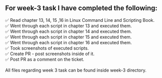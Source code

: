## For week-3 task I have completed the following:

✅ Read chapter 13, 14, 15 ,16 in Linux Command Line and Scripting Book.<br/>
✅ Went through each script in chapter 13 and executed them.<br/>
✅ Went through each script in chapter 14 and executed them.<br/>
✅ Went through each script in chapter 15 and executed them.<br/>
✅ Went through each script in chapter 16 and executed them.<br/>
✅ Took screenshots of executed scripts.<br/>
✅ Create PR - post screenshots inside of it.<br/>
✅ Post PR as a comment on the ticket.<br/>
<br/>
All files regarding week 3 task can be found inside week-3 directory.
